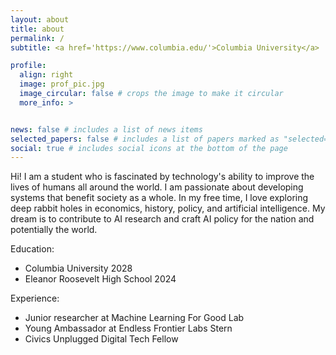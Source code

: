 ```yaml
---
layout: about
title: about
permalink: /
subtitle: <a href='https://www.columbia.edu/'>Columbia University</a> | <a href='https://wp.nyu.edu/ml4good/'>ML4G (NYU Courant)</a> 

profile:
  align: right
  image: prof_pic.jpg
  image_circular: false # crops the image to make it circular
  more_info: >


news: false # includes a list of news items
selected_papers: false # includes a list of papers marked as "selected={true}"
social: true # includes social icons at the bottom of the page
---
```


Hi! I am a student who is fascinated by technology's ability to improve the lives of humans all around the world. I am passionate about developing systems that benefit society as a whole. In my free time, I love exploring deep rabbit holes in economics, history, policy, and artificial intelligence. My dream is to contribute to AI research and craft AI policy for the nation and potentially the world.

Education:
- Columbia University 2028
- Eleanor Roosevelt High School 2024

Experience:
- Junior researcher at Machine Learning For Good Lab
- Young Ambassador at Endless Frontier Labs Stern
- Civics Unplugged Digital Tech Fellow
